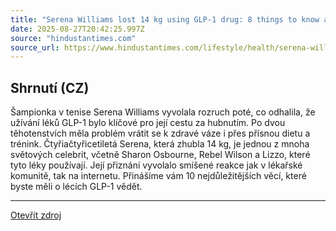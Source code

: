 ```yaml
---
title: "Serena Williams lost 14 kg using GLP-1 drug: 8 things to know about the weight loss medication"
date: 2025-08-27T20:42:25.997Z
source: "hindustantimes.com"
source_url: https://www.hindustantimes.com/lifestyle/health/serena-williams-lost-14-kg-using-glp-1-drug-8-things-to-know-about-the-weight-loss-medication-101756046354195.html
---
```


## Shrnutí (CZ)
Šampionka v tenise Serena Williams vyvolala rozruch poté, co odhalila, že užívání léků GLP-1 bylo klíčové pro její cestu za hubnutím. Po dvou těhotenstvích měla problém vrátit se k zdravé váze i přes přísnou dietu a trénink. Čtyřiačtyřicetiletá Serena, která zhubla 14 kg, je jednou z mnoha světových celebrit, včetně Sharon Osbourne, Rebel Wilson a Lizzo, které tyto léky používají. Její přiznání vyvolalo smíšené reakce jak v lékařské komunitě, tak na internetu. Přinášíme vám 10 nejdůležitějších věcí, které byste měli o lécích GLP-1 vědět.

---

[Otevřít zdroj](https://www.hindustantimes.com/lifestyle/health/serena-williams-lost-14-kg-using-glp-1-drug-8-things-to-know-about-the-weight-loss-medication-101756046354195.html)
